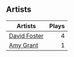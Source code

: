 ## Artists
Artists | Plays 
----- | -----: 
[David Foster](/artists/david-foster-58573) | 4
[Amy Grant](/artists/amy-grant-3053) | 1

